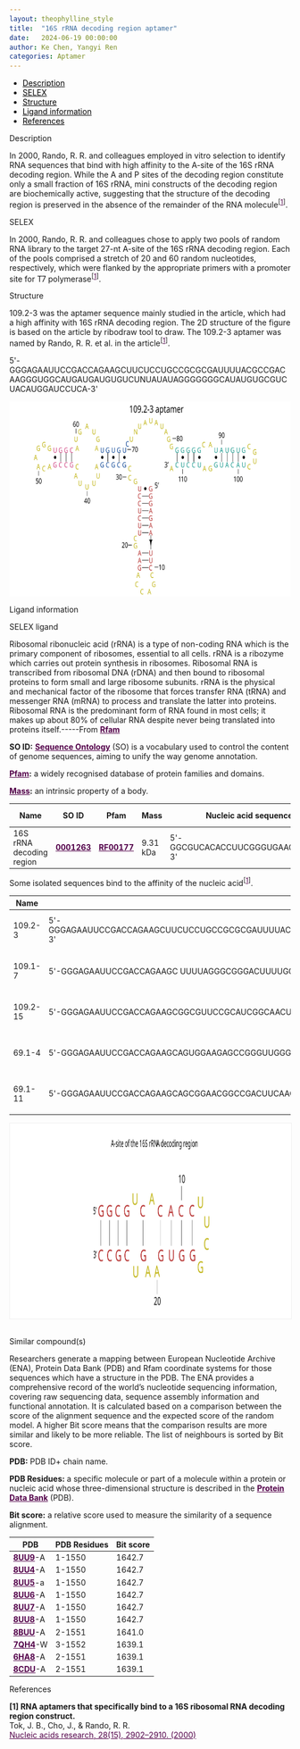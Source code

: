 ```yaml
---
layout: theophylline_style
title:  "16S rRNA decoding region aptamer"
date:   2024-06-19 00:00:00
author: Ke Chen, Yangyi Ren
categories: Aptamer
---
```

<html>

<div class="side-nav">
<ul>
    <div class="side-nav-item"><li><a href="#description" style="color: #000000;">Description</a></li></div>
    <div class="side-nav-item"><li><a href="#SELEX" style="color: #000000;">SELEX</a></li></div>
    <div class="side-nav-item"><li><a href="#Structure" style="color: #000000;">Structure</a></li></div>
    <div class="side-nav-item"><li><a href="#ligand-recognition" style="color: #000000;">Ligand information</a></li></div>
    <div class="side-nav-item"><li><a href="#references" style="color: #000000;">References</a></li></div>
    </ul>
</div>



<p class="header_box" id="description">Description</p>
<p>In 2000, Rando, R. R. and colleagues employed in vitro selection to identify RNA sequences that bind with high affinity to the A-site of the 16S rRNA decoding region. While the A and P sites of the decoding region constitute only a small fraction of 16S rRNA, mini constructs of the decoding region are biochemically active, suggesting that the structure of the decoding region is preserved in the absence of the remainder of the RNA molecule<sup>[<a href="#ref1" style="color:#520049">1</a>]</sup>.<br></p>


<p class="header_box" id="SELEX">SELEX</p>
<p>In 2000, Rando, R. R. and colleagues chose to apply two pools of random RNA library to the target 27-nt A-site of the 16S rRNA decoding region. Each of the pools comprised a stretch of 20 and 60 random nucleotides, respectively, which were flanked by the appropriate primers with a promoter site for T7 polymerase<sup>[<a href="#ref1" style="color:#520049">1</a>]</sup>.</p>



<p class="header_box" id="Structure">Structure</p>
<p>109.2-3 was the aptamer sequence mainly studied in the article, which had a high affinity with 16S rRNA decoding region. The 2D structure of the figure is based on the article by ribodraw tool to draw. The 109.2-3 aptamer was named by Rando, R. R. et al. in the article<sup>[<a href="#ref1" style="color:#520049">1</a>]</sup>.</p>
<p>5'-GGGAGAAUUCCGACCAGAAGCUUCUCCUGCCGCGCGAUUUUACGCCGACAAGGGUGGCAUGAUGAUGUGUCUNUAUAUAGGGGGGGCAUAUGUGCGUCUACAUGGAUCCUCA-3'</p>
<img src="/images/2D/109.2-3_aptamer_2D1.svg" alt="drawing" style="width:800px;height:350px;display:block;margin:0 auto;border-radius:0;" class="img-responsive">
<div style="display: flex; justify-content: center;"></div>



<p class="header_box" id="ligand-recognition">Ligand information</p>
<p class="blowheader_box">SELEX ligand</p>
<p>Ribosomal ribonucleic acid (rRNA) is a type of non-coding RNA which is the primary component of ribosomes, essential to all cells. rRNA is a ribozyme which carries out protein synthesis in ribosomes. Ribosomal RNA is transcribed from ribosomal DNA (rDNA) and then bound to ribosomal proteins to form small and large ribosome subunits. rRNA is the physical and mechanical factor of the ribosome that forces transfer RNA (tRNA) and messenger RNA (mRNA) to process and translate the latter into proteins. Ribosomal RNA is the predominant form of RNA found in most cells; it makes up about 80% of cellular RNA despite never being translated into proteins itself.-----From <a href="https://rfam.org/family/RF00177" target="_blank" style="color:#520049; text-decoration: underline;"><b>Rfam</b></a></p>
<p class="dot-paragraph"><b>SO ID:</b> <a href="http://www.sequenceontology.org/" target="_blank" style="color:#520049; text-decoration: underline;"><b>Sequence Ontology</b></a> (SO) is a vocabulary used to control the content of genome sequences, aiming to unify the way genome annotation.</p>
<p class="dot-paragraph"><b><a href="https://www.ebi.ac.uk/interpro/" target="_blank" style="color:#520049; text-decoration: underline;"><b>Pfam</b></a>:</b> a widely recognised database of protein families and domains.</p>
<p class="dot-paragraph"><b><a href="https://en.wikipedia.org/wiki/Mass" target="_blank" style="color:#520049; text-decoration: underline;"><b>Mass</b></a>:</b> an intrinsic property of a body.</p>

<table class="table table-bordered" style="table-layout:fixed;width:auto;margin-left:auto;margin-right:auto;" >
  <thead>
      <tr>
        <th onclick="sortTable(0)">Name</th>
        <th onclick="sortTable(1)">SO ID</th>
        <th onclick="sortTable(2)">Pfam</th>
        <th onclick="sortTable(3)">Mass</th>
        <th onclick="sortTable(4)">Nucleic acid sequence</th>
        <th onclick="sortTable(5)">PDB ID</th>
      </tr>
  </thead>
    <tbody>
      <tr>
        <td name="td0">16S rRNA decoding region</td>
        <td name="td1"><a href="http://www.sequenceontology.org/browser/current_release/term/SO:0001263" target="_blank" style="color:#520049"><b>0001263</b></a></td>
        <td name="td2"><a href="https://rfam.org/family/RF00177" target="_blank" style="color:#520049"><b>RF00177</b></a></td>
        <td name="td3">9.31 kDa</td>
        <td name="td4">5'-GGCGUCACACCUUCGGGUGAAGUCGCC-3'</td>
        <td name="td5"><a href="https://www.rcsb.org/structure/1PBR" target="_blank" style="color:#520049"><b>1PBR</b></a></td>
      </tr>
	  </tbody>
  </table>

  <p>Some isolated sequences bind to the affinity of the nucleic acid<sup>[<a href="#ref1" style="color:#520049">1</a>]</sup>.</p>
<table class="table table-bordered" style="table-layout:fixed;width:auto;margin-left:auto;margin-right:auto;" >
  <thead>
      <tr>
        <th onclick="sortTable(0)">Name</th>
        <th onclick="sortTable(1)">Sequence</th>
        <th onclick="sortTable(2)">Ligand</th>
        <th onclick="sortTable(3)">Affinity</th>
      </tr>
  </thead>
    <tbody>
      <tr>
      <td name="td0">109.2-3</td>
      <td name="td1">5'-GGGAGAAUUCCGACCAGAAGCUUCUCCUGCCGCGCGAUUUUACGCCGACAAGGGUGGCAUGAUGAUGUGUCUNUAUAUAGGGGGGGCAUAUGUGCGUCUACAUGGAUCCUCA-3'</td>
      <td name="td2">16S rRNA decoding region</td>
      <td name="td3">1.236 μM</td>
    </tr>
     <tr>
      <td name="td0">109.1-7</td>
      <td name="td1">5'-GGGAGAAUUCCGACCAGAAGC UUUUAGGGCGGGACUUUUGGCCGCAAAGGUUGGUGUGAGGGUUCUCAAUAAUGGCCCAAG CAUAUGUGCGUCUACAUGGAUCCUCA-3'</td>
      <td name="td2">16S rRNA decoding region</td>
      <td name="td3">1.446 μM</td>
    </tr>
     <tr>
      <td name="td0">109.2-15</td>
      <td name="td1">5'-GGGAGAAUUCCGACCAGAAGCGGCGUUCCGCAUCGGCAACUGGCGAGGAGUUGUAUUCGGCGGAAACGGGUUGAGGUCCGACAUAUGUGCGUCUACAUGGAUCCUCA-3'</td>
      <td name="td2">16S rRNA decoding region</td>
      <td name="td3">1.655 μM</td>
    </tr>
     <tr>
      <td name="td0">69.1-4</td>
      <td name="td1">5'-GGGAGAAUUCCGACCAGAAGCAGUGGAAGAGCCGGGUUGGGCAUAUGUGCGUCUACAUGGAUCCUCA-3'</td>
      <td name="td2">16S rRNA decoding region</td>
      <td name="td3">2.946 μM</td>
    </tr>
     <tr>
      <td name="td0">69.1-11</td>
      <td name="td1">5'-GGGAGAAUUCCGACCAGAAGCAGCGGAACGGCCGACUUCAACAUAUGUGCGUCUACAUGGAUCCUCA-3'</td>
      <td name="td2">16S rRNA decoding region</td>
      <td name="td3">2.786 μM</td>
    </tr>
	  </tbody>
  </table>
<div style="display: flex; justify-content: center;"></div>
<img src="/images/SELEX_ligand/109.2-3_aptamer_SELEX_ligand.svg" alt="drawing" style="width:1000px;height:350px;border:solid 1px #efefef;display:block;margin:0 auto;border-radius:0;" class="img-responsive">
<div style="display: flex; justify-content: center;"></div>
<br>


<p class="blowheader_box">Similar compound(s)</p>                    
<p>Researchers generate a mapping between European Nucleotide Archive (ENA), Protein Data Bank (PDB) and Rfam coordinate systems for those sequences which have a structure in the PDB. The ENA provides a comprehensive record of the world’s nucleotide sequencing information, covering raw sequencing data, sequence assembly information and functional annotation. It is calculated based on a comparison between the score of the alignment sequence and the expected score of the random model. A higher Bit score means that the comparison results are more similar and likely to be more reliable. The list of neighbours is sorted by Bit score.</p>

<p class="dot-paragraph"><b>PDB:</b> PDB ID+ chain name.</p>
<p class="dot-paragraph"><b>PDB Residues:</b> a specific molecule or part of a molecule within a protein or nucleic acid whose three-dimensional structure is described in the <a href="https://www.rcsb.org/" target="_blank" style="color:#520049; text-decoration: underline;"><b>Protein Data Bank</b></a> (PDB).</p>
<p class="dot-paragraph"><b>Bit score:</b> a relative score used to measure the similarity of a sequence alignment.</p>

<table class="table table-bordered" style="table-layout:fixed;width:auto;margin-left:auto;margin-right:auto;">
      <thead>
      <tr>
        <th onclick="sortTable(0)">PDB</th>
        <th onclick="sortTable(1)">PDB Residues</th>
        <th onclick="sortTable(2)">Bit score</th>
      </tr>
      </thead>
    <tbody>
     <tr>
      <td name="td0"><a href="https://www.rcsb.org/structure/8UU9" target="_blank" style="color:#520049"><b>8UU9</b></a>-A</td>
      <td name="td1">1-1550</td>
      <td name="td2">1642.7</td>
    </tr>
     <tr>
      <td name="td0"><a href="https://www.rcsb.org/structure/8UU4" target="_blank" style="color:#520049"><b>8UU4</b></a>-A</td>
      <td name="td1">1-1550</td>
      <td name="td2">1642.7</td>
    </tr>
     <tr>
      <td name="td0"><a href="https://www.rcsb.org/structure/8UU5" target="_blank" style="color:#520049"><b>8UU5</b></a>-a</td>
      <td name="td1">1-1550</td>
      <td name="td2">1642.7</td>
    </tr>
     <tr>
      <td name="td0"><a href="https://www.rcsb.org/structure/8UU6" target="_blank" style="color:#520049"><b>8UU6</b></a>-A</td>
      <td name="td1">1-1550</td>
      <td name="td2">1642.7</td>
    </tr>
     <tr>
      <td name="td0"><a href="https://www.rcsb.org/structure/8UU7" target="_blank" style="color:#520049"><b>8UU7</b></a>-A</td>
      <td name="td1">1-1550</td>
      <td name="td2">1642.7</td>
    </tr>
     <tr>
      <td name="td0"><a href="https://www.rcsb.org/structure/8UU8" target="_blank" style="color:#520049"><b>8UU8</b></a>-A</td>
      <td name="td1">1-1550</td>
      <td name="td2">1642.7</td>
    </tr>
     <tr>
      <td name="td0"><a href="https://www.rcsb.org/structure/8BUU" target="_blank" style="color:#520049"><b>8BUU</b></a>-A</td>
      <td name="td1">2-1551</td>
      <td name="td2">1641.0</td>
    </tr>
     <tr>
      <td name="td0"><a href="https://www.rcsb.org/structure/7QH4" target="_blank" style="color:#520049"><b>7QH4</b></a>-W</td>
      <td name="td1">3-1552</td>
      <td name="td2">1639.1</td>
    </tr>
     <tr>
      <td name="td0"><a href="https://www.rcsb.org/structure/6HA8" target="_blank" style="color:#520049"><b>6HA8</b></a>-A</td>
      <td name="td1">2-1551</td>
      <td name="td2">1639.1</td>
    </tr>
     <tr>
      <td name="td0"><a href="https://www.rcsb.org/structure/8CDU" target="_blank" style="color:#520049"><b>8CDU</b></a>-A</td>
      <td name="td1">2-1551</td>
      <td name="td2">1639.1</td>
    </tr>
    </tbody>
  </table>


                 
<p class="header_box" id="references">References</p>
                
<a id="ref1"></a><font><strong>[1] RNA aptamers that specifically bind to a 16S ribosomal RNA decoding region construct.</strong></font><br />
Tok, J. B., Cho, J., & Rando, R. R.<br />
<a href="https://pubmed.ncbi.nlm.nih.gov/10908352/" target="_blank" style="color:#520049">Nucleic acids research, 28(15), 2902–2910. (2000)</a>
<br/>
